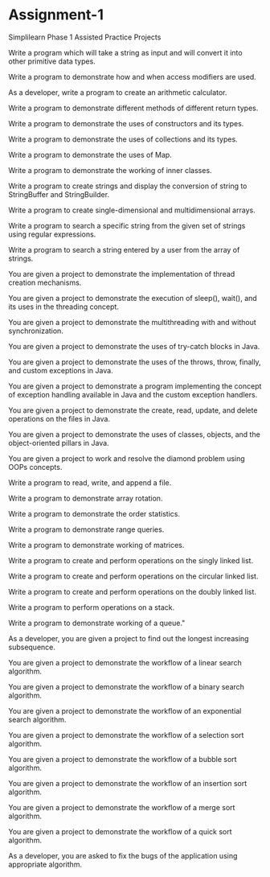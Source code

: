 # Assignment-1
Simplilearn Phase 1 Assisted Practice Projects

Write a program which will take a string as input and will convert it into other primitive data types.

Write a program to demonstrate how and when access modifiers are used.

As a developer, write a program to create an arithmetic calculator.

Write a program to demonstrate different methods of different return types.

Write a program to demonstrate the uses of constructors and its types.

Write a program to demonstrate the uses of collections and its types.

Write a program to demonstrate the uses of Map.

Write a program to demonstrate the working of inner classes.

Write a program to create strings and display the conversion of string to StringBuffer and StringBuilder.

Write a program to create single-dimensional and multidimensional arrays.

Write a program to search a specific string from the given set of strings using regular expressions.

Write a program to search a string entered by a user from the array of strings.

You are given a project to demonstrate the implementation of thread creation mechanisms.

You are given a project to demonstrate the execution of sleep(), wait(), and its uses in the threading concept.

You are given a project to demonstrate the multithreading with and without synchronization.

You are given a project to demonstrate the uses of try-catch blocks in Java.

You are given a project to demonstrate the uses of the throws, throw, finally, and custom exceptions in Java.

You are given a project to demonstrate a program implementing the concept of exception handling available in Java and the custom exception handlers.

You are given a project to demonstrate the create, read, update, and delete operations on the files in Java.

You are given a project to demonstrate the uses of classes, objects, and the object-oriented pillars in Java.

You are given a project to work and resolve the diamond problem using OOPs concepts.

Write a program to read, write, and append a file.

Write a program to demonstrate array rotation.

Write a program to demonstrate the order statistics.

Write a program to demonstrate range queries.

Write a program to demonstrate working of matrices.

Write a program to create and perform operations on the singly linked list.

Write a program to create and perform operations on the circular linked list.

Write a program to create and perform operations on the doubly linked list.

Write a program to perform operations on a stack.

Write a program to demonstrate working of a queue."

As a developer, you are given a project to find out the longest increasing subsequence.

You are given a project to demonstrate the workflow of a linear search algorithm.

You are given a project to demonstrate the workflow of a binary search algorithm.

You are given a project to demonstrate the workflow of an exponential search algorithm.

You are given a project to demonstrate the workflow of a selection sort algorithm.

You are given a project to demonstrate the workflow of a bubble sort algorithm.

You are given a project to demonstrate the workflow of an insertion sort algorithm.

You are given a project to demonstrate the workflow of a merge sort algorithm.

You are given a project to demonstrate the workflow of a quick sort algorithm.

As a developer, you are asked to fix the bugs of the application using appropriate algorithm.
